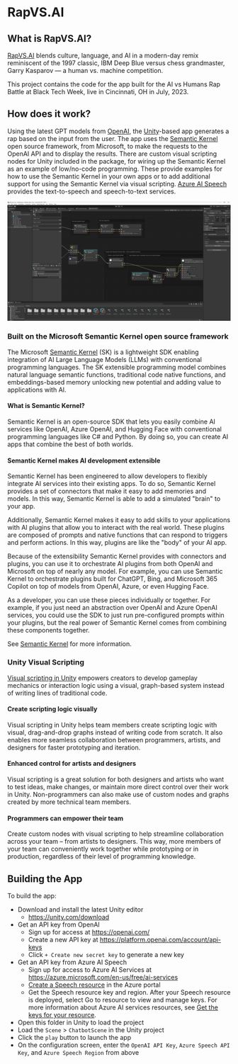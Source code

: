 # RapVS.AI



## What is RapVS.AI?

[RapVS.AI](https://www.rapvs.ai/) blends culture, language, and AI in a modern-day remix reminiscent of the 1997 classic, IBM Deep Blue versus chess grandmaster, Garry Kasparov — a human vs. machine competition.

This project contains the code for the app built for the AI vs Humans Rap Battle at Black Tech Week, live in Cincinnati, OH in July, 2023.

## How does it work?

Using the latest GPT models from [OpenAI](https://openai.com/), the [Unity](https://unity.com/)-based app generates a rap based on the input from the user. The app uses the [Semantic Kernel](https://learn.microsoft.com/en-us/semantic-kernel) open source framework, from Microsoft, to make the requests to the OpenAI API and to display the results. There are custom visual scripting nodes for Unity included in the package, for wiring up the Semantic Kernel as an example of low/no-code programming. These provide examples for how to use the Semantic Kernel in your own apps or to add additional support for using the Semantic Kernel via visual scripting. [Azure AI Speech](https://azure.microsoft.com/en-us/products/ai-services/ai-speech) provides the text-to-speech and speech-to-text services.

![Image](./rap-vs-ai-unity-scripting.png)

### Built on the Microsoft Semantic Kernel open source framework

The Microsoft [Semantic Kernel](https://learn.microsoft.com/en-us/semantic-kernel) (SK) is a lightweight SDK enabling integration of AI Large Language Models (LLMs) with conventional programming languages. The SK extensible programming model combines natural language semantic functions, traditional code native functions, and embeddings-based memory unlocking new potential and adding value to applications with AI.

#### What is Semantic Kernel?
Semantic Kernel is an open-source SDK that lets you easily combine AI services like OpenAI, Azure OpenAI, and Hugging Face with conventional programming languages like C# and Python. By doing so, you can create AI apps that combine the best of both worlds.

#### Semantic Kernel makes AI development extensible
Semantic Kernel has been engineered to allow developers to flexibly integrate AI services into their existing apps. To do so, Semantic Kernel provides a set of connectors that make it easy to add memories and models. In this way, Semantic Kernel is able to add a simulated "brain" to your app.

Additionally, Semantic Kernel makes it easy to add skills to your applications with AI plugins that allow you to interact with the real world. These plugins are composed of prompts and native functions that can respond to triggers and perform actions. In this way, plugins are like the "body" of your AI app.

Because of the extensibility Semantic Kernel provides with connectors and plugins, you can use it to orchestrate AI plugins from both OpenAI and Microsoft on top of nearly any model. For example, you can use Semantic Kernel to orchestrate plugins built for ChatGPT, Bing, and Microsoft 365 Copilot on top of models from OpenAI, Azure, or even Hugging Face.

As a developer, you can use these pieces individually or together. For example, if you just need an abstraction over OpenAI and Azure OpenAI services, you could use the SDK to just run pre-configured prompts within your plugins, but the real power of Semantic Kernel comes from combining these components together.

See [Semantic Kernel](https://learn.microsoft.com/en-us/semantic-kernel) for more information.

### Unity Visual Scripting

[Visual scripting in Unity](https://unity.com/features/unity-visual-scripting) empowers creators to develop gameplay mechanics or interaction logic using a visual, graph-based system instead of writing lines of traditional code.

#### Create scripting logic visually
Visual scripting in Unity helps team members create scripting logic with visual, drag-and-drop graphs instead of writing code from scratch. It also enables more seamless collaboration between programmers, artists, and designers for faster prototyping and iteration.

#### Enhanced control for artists and designers
Visual scripting is a great solution for both designers and artists who want to test ideas, make changes, or maintain more direct control over their work in Unity. Non-programmers can also make use of custom nodes and graphs created by more technical team members.

#### Programmers can empower their team
Create custom nodes with visual scripting to help streamline collaboration across your team – from artists to designers. This way, more members of your team can conveniently work together while prototyping or in production, regardless of their level of programming knowledge.

## Building the App

To build the app:
-   Download and install the latest Unity editor
    -   https://unity.com/download
-   Get an API key from OpenAI
    -   Sign up for access at https://openai.com/
    -   Create a new API key at https://platform.openai.com/account/api-keys
    -   Click `+ Create new secret key` to generate a new key
-   Get an API key from Azure AI Speech
    -   Sign up for access to Azure AI Services at https://azure.microsoft.com/en-us/free/ai-services
    -   [Create a Speech resource](https://portal.azure.com/#create/Microsoft.CognitiveServicesSpeechServices) in the Azure portal
    -   Get the Speech resource key and region. After your Speech resource is deployed, select Go to resource to view and manage keys. For more information about Azure AI services resources, see [Get the keys for your resource](https://learn.microsoft.com/en-us/azure/ai-services/multi-service-resource?pivots=azportal#get-the-keys-for-your-resource).
-   Open this folder in Unity to load the project
-   Load the `Scene` > `ChatbotScene` in the Unity project
-   Click the `play` button to launch the app
-   On the configuration screen, enter the `OpenAI API Key`, `Azure Speech API Key`, and `Azure Speech Region` from above
